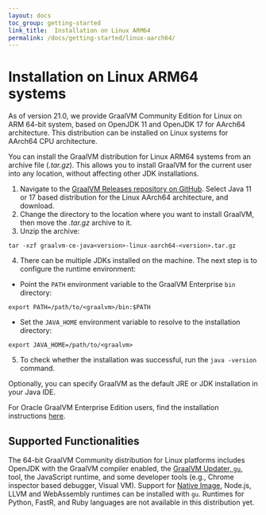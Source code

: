 ```yaml
---
layout: docs
toc_group: getting-started
link_title:  Installation on Linux ARM64
permalink: /docs/getting-started/linux-aarch64/
---
```


# Installation on Linux ARM64 systems

As of version 21.0, we provide GraalVM Community Edition for Linux on ARM 64-bit system, based on OpenJDK 11 and OpenJDK 17 for AArch64 architecture.
This distribution can be installed on Linux systems for AArch64 CPU architecture.

<!-- Note: The base GraalVM Community distribution including all components is **experimental** on Linux ARM 64-bit systems. -->
You can install the GraalVM distribution for Linux ARM64 systems from an archive file (_.tar.gz_).
This allows you to install GraalVM for the current user into any location, without affecting other JDK installations.

1. Navigate to the [GraalVM Releases repository on GitHub](https://github.com/graalvm/graalvm-ce-builds/releases). Select Java 11 or 17 based distribution for the Linux AArch64 architecture, and download.
2. Change the directory to the location where you want to install GraalVM, then move the _.tar.gz_ archive to it.
3. Unzip the archive:
```shell
tar -xzf graalvm-ce-java<version>-linux-aarch64-<version>.tar.gz
```
4. There can be multiple JDKs installed on the machine. The next step is to configure the runtime environment:
  - Point the `PATH` environment variable to the GraalVM Enterprise `bin` directory:
  ```shell
  export PATH=/path/to/<graalvm>/bin:$PATH
  ```
  - Set the `JAVA_HOME` environment variable to resolve to the installation directory:
  ```shell
  export JAVA_HOME=/path/to/<graalvm>
  ```
5. To check whether the installation was successful, run the `java -version` command.

Optionally, you can specify GraalVM as the default JRE or JDK installation in your Java IDE.

For Oracle GraalVM Enterprise Edition users, find the installation instructions [here](https://docs.oracle.com/en/graalvm/enterprise/21/docs/getting-started/installation-linux-aarch64/).

## Supported Functionalities

The 64-bit GraalVM Community distribution for Linux platforms includes OpenJDK with the GraalVM compiler enabled, the [GraalVM Updater, `gu`](/reference-manual/graalvm-updater/), tool, the JavaScript runtime, and some developer tools (e.g., Chrome inspector based debugger, Visual VM).
Support for [Native Image](/reference-manual/native-image/), Node.js, LLVM and WebAssembly runtimes can be installed with `gu`.
Runtimes for Python, FastR, and Ruby languages are not available in this distribution yet.
